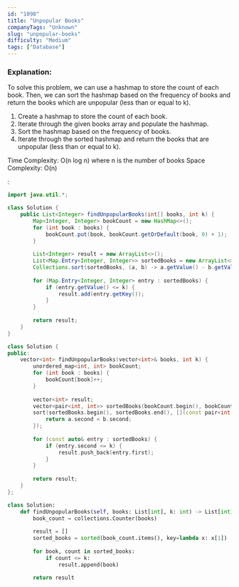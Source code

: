 ```yaml
---
id: "1098"
title: "Unpopular Books"
companyTags: "Unknown"
slug: "unpopular-books"
difficulty: "Medium"
tags: ["Database"]
---
```


### Explanation:
To solve this problem, we can use a hashmap to store the count of each book. Then, we can sort the hashmap based on the frequency of books and return the books which are unpopular (less than or equal to k).

1. Create a hashmap to store the count of each book.
2. Iterate through the given books array and populate the hashmap.
3. Sort the hashmap based on the frequency of books.
4. Iterate through the sorted hashmap and return the books that are unpopular (less than or equal to k).

Time Complexity: O(n log n) where n is the number of books
Space Complexity: O(n)

:

```java
import java.util.*;

class Solution {
    public List<Integer> findUnpopularBooks(int[] books, int k) {
        Map<Integer, Integer> bookCount = new HashMap<>();
        for (int book : books) {
            bookCount.put(book, bookCount.getOrDefault(book, 0) + 1);
        }
        
        List<Integer> result = new ArrayList<>();
        List<Map.Entry<Integer, Integer>> sortedBooks = new ArrayList<>(bookCount.entrySet());
        Collections.sort(sortedBooks, (a, b) -> a.getValue() - b.getValue());
        
        for (Map.Entry<Integer, Integer> entry : sortedBooks) {
            if (entry.getValue() <= k) {
                result.add(entry.getKey());
            }
        }
        
        return result;
    }
}
```

```cpp
class Solution {
public:
    vector<int> findUnpopularBooks(vector<int>& books, int k) {
        unordered_map<int, int> bookCount;
        for (int book : books) {
            bookCount[book]++;
        }
        
        vector<int> result;
        vector<pair<int, int>> sortedBooks(bookCount.begin(), bookCount.end());
        sort(sortedBooks.begin(), sortedBooks.end(), [](const pair<int, int>& a, const pair<int, int>& b) {
            return a.second < b.second;
        });
        
        for (const auto& entry : sortedBooks) {
            if (entry.second <= k) {
                result.push_back(entry.first);
            }
        }
        
        return result;
    }
};
```

```python
class Solution:
    def findUnpopularBooks(self, books: List[int], k: int) -> List[int]:
        book_count = collections.Counter(books)
        
        result = []
        sorted_books = sorted(book_count.items(), key=lambda x: x[1])
        
        for book, count in sorted_books:
            if count <= k:
                result.append(book)
        
        return result
```